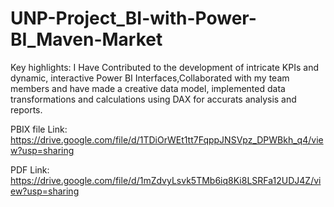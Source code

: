 # UNP-Project_BI-with-Power-BI_Maven-Market
Key highlights:
I Have Contributed to the development of intricate KPIs and dynamic, interactive Power BI Interfaces,Collaborated with my team members and have made a creative data model, implemented data transformations and calculations using DAX for accurats analysis and reports.

PBIX file Link: https://drive.google.com/file/d/1TDiOrWEt1tt7FqppJNSVpz_DPWBkh_q4/view?usp=sharing

PDF Link: https://drive.google.com/file/d/1mZdvyLsvk5TMb6iq8Ki8LSRFa12UDJ4Z/view?usp=sharing
